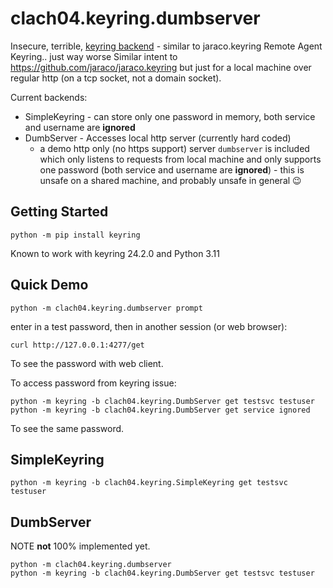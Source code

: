 # clach04.keyring.dumbserver

Insecure, terrible, [keyring backend](https://github.com/jaraco/keyring) - similar to jaraco.keyring Remote Agent Keyring.. just way worse
Similar intent to https://github.com/jaraco/jaraco.keyring but just for a local machine over regular http (on a tcp socket, not a domain socket).

Current backends:

  * SimpleKeyring - can store only one password in memory, both service and username are **ignored**
  * DumbServer - Accesses local http server (currently hard coded)
      * a demo http only (no https support) server `dumbserver` is included which only listens to requests from local machine and only supports one password (both service and username are **ignored**) - this is unsafe on a shared machine, and probably unsafe in general 😉


## Getting Started

    python -m pip install keyring

Known to work with keyring 24.2.0 and Python 3.11

## Quick Demo

    python -m clach04.keyring.dumbserver prompt

enter in a test password, then in another session (or web browser):

    curl http://127.0.0.1:4277/get

To see the password with web client.

To access password from keyring issue:

    python -m keyring -b clach04.keyring.DumbServer get testsvc testuser
    python -m keyring -b clach04.keyring.DumbServer get service ignored

To see the same password.

## SimpleKeyring

    python -m keyring -b clach04.keyring.SimpleKeyring get testsvc testuser

## DumbServer

NOTE **not** 100% implemented yet.

    python -m clach04.keyring.dumbserver
    python -m keyring -b clach04.keyring.DumbServer get testsvc testuser
